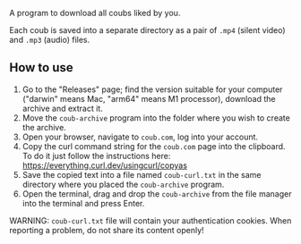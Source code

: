 A program to download all coubs liked by you.

Each coub is saved into a separate directory as a pair of `.mp4` (silent video) and `.mp3` (audio) files.

How to use
----------
1. Go to the "Releases" page; find the version suitable for your computer ("darwin" means Mac, "arm64" means M1 processor), download the archive and extract it.
2. Move the `coub-archive` program into the folder where you wish to create the archive.
3. Open your browser, navigate to `coub.com`, log into your account.
4. Copy the curl command string for the `coub.com` page into the clipboard. To do it just follow the instructions here: https://everything.curl.dev/usingcurl/copyas
5. Save the copied text into a file named `coub-curl.txt` in the same directory where you placed the `coub-archive` program.
6. Open the terminal, drag and drop the `coub-archive` from the file manager into the terminal and press Enter.

WARNING: `coub-curl.txt` file will contain your authentication cookies.
When reporting a problem, do not share its content openly!

